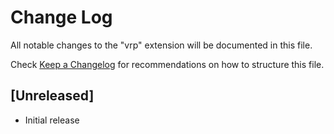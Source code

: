 # Change Log

All notable changes to the "vrp" extension will be documented in this file.

Check [Keep a Changelog](http://keepachangelog.com/) for recommendations on how to structure this file.

## [Unreleased]

- Initial release